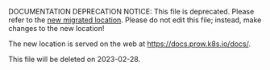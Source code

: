 DOCUMENTATION DEPRECATION NOTICE: This file is deprecated. Please refer to the
[new migrated
location](https://docs.prow.k8s.io/docs/components/optional/gerrit/).
Please do not edit this file; instead, make changes to the new location!

The new location is served on the web at
https://docs.prow.k8s.io/docs/.

This file will be deleted on 2023-02-28.

